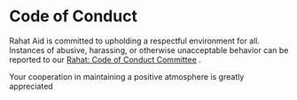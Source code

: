 # Code of Conduct
Rahat Aid is committed to upholding a respectful environment for all. Instances of abusive, harassing, or otherwise unacceptable behavior can be reported to our [Rahat: Code of Conduct Committee](https://docs.rahat.io/docs/code_of_conduct/) . 

Your cooperation in maintaining a positive atmosphere is greatly appreciated

